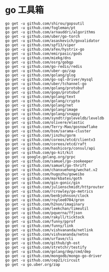 # go 工具箱
    go get -u github.com/shirou/gopsutil
    go get -u github.com/fogleman/pt
    go get -u github.com/arnauddri/algorithms
    go get -u github.com/uber/go-torch
    go get -u github.com/asaskevich/govalidator
    go get -u github.com/spf13/viper
    go get -u github.com/afex/hystrix-go
    go get -u github.com/emirpasic/gods
    go get -u github.com/miekg/dns
    go get -u github.com/osrg/gobgp
    go get -u github.com/go-redis/redis
    go get -u github.com/uber-go/zap
    go get -u github.com/golang/glog
    go get -u github.com/go-sql-driver/mysql
    go get -u github.com/uber/tchannel-go
    go get -u github.com/golang/protobuf
    go get -u github.com/gogo/protobuf
    go get -u github.com/golang/text
    go get -u github.com/golang/crypto
    go get -u github.com/golang/net
    go get -u github.com/golang/image
    go get -u github.com/golang/snappy
    go get -u github.com/syndtr/goleveldb/leveldb
    go get -u github.com/olivere/elastic
    go get -u github.com/Terry-Mao/gosnowflake
    go get -u github.com/bsm/sarama-cluster
    go get -u github.com/jinzhu/gorm
    go get -u github.com/coreos/etcd/clientv3
    go get -u github.com/coreos/etcd/raft
    go get -u github.com/hashicorp/consul/api
    go get -u github.com/go-kit/kit
    go get -u google.golang.org/grpc
    go get -u github.com/samuel/go-zookeeper
    go get -u github.com/samuel/go-thrift
    go get -u github.com/chanxuehong/wechat.v2
    go get -u github.com/hugozhu/goweibo
    go get -u github.com/markbates/goth
    go get -u github.com/gin-gonic/gin
    go get -u github.com/julienschmidt/httprouter
    go get -u github.com/rcrowley/go-metrics
    go get -u github.com/benbjohnson/clock
    go get -u github.com/roylee0704/gron
    go get -u github.com/h2non/imaginary
    go get -u github.com/leekchan/timeutil
    go get -u github.com/pquerna/ffjson
    go get -u github.com/rakyll/ticktock
    go get -u github.com/funny/pprof
    go get -u github.com/funny/link
    go get -u github.com/vishvananda/netlink
    go get -u github.com/vishvananda/netns
    go get -u github.com/urfave/cli
    go get -u github.com/github/gh-ost
    go get -u github.com/stretchr/testify
    go get -u github.com/golang/dep/cmd/dep
    go get -u github.com/mongodb/mongo-go-driver
    go get -u github.com/cep21/circuit
    go get -u go.uber.org/zap
